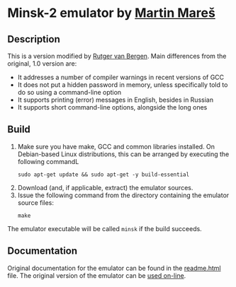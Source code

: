 # Minsk-2 emulator by [Martin Mareš](https://github.com/gollux)

## Description
This is a version modified by [Rutger van Bergen](https://github.com/rbergen). Main differences from the original, 1.0 version are:
- It addresses a number of compiler warnings in recent versions of GCC
- It does not put a hidden password in memory, unless specifically told to do so using a command-line option
- It supports printing (error) messages in English, besides in Russian
- It supports short command-line options, alongside the long ones

## Build
1. Make sure you have make, GCC and common libraries installed. On Debian-based Linux distributions, this can be arranged by executing the following commandL
   ```
   sudo apt-get update && sudo apt-get -y build-essential
   ```
2. Download (and, if applicable, extract) the emulator sources.
3. Issue the following command from the directory containing the emulator source files:
   ```
   make
   ```

The emulator executable will be called `minsk` if the build succeeds.

## Documentation
Original documentation for the emulator can be found in the [readme.html](readme.html) file. The original version of the emulator can be [used on-line](https://mj.ucw.cz/minsk/).

